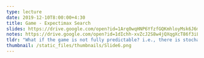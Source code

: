 ```yaml
---
type: lecture
date: 2019-12-10T8:00:00+4:30
title: Game - Expectimax Search
slides: https://drive.google.com/open?id=1Arq0wqHNP6YfzfGQKmhloyMsk6J6msPD
notes: https://drive.google.com/open?id=1dIchh-xvZcJ2S8w4jQXqgXcT86f3iLwt
tldr: "What if the game is not fully predictable? i.e., there is stochasticity in the process."
thumbnail: /static_files/thumbnails/Slide6.png
---
```


